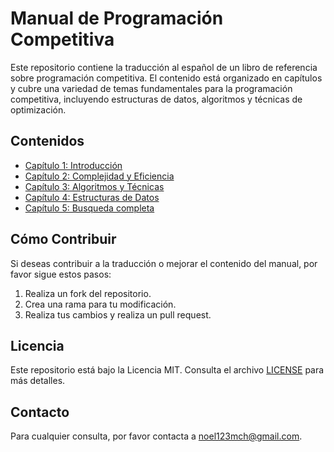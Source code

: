 # Manual de Programación Competitiva

Este repositorio contiene la traducción al español de un libro de referencia sobre programación competitiva. El contenido está organizado en capítulos y cubre una variedad de temas fundamentales para la programación competitiva, incluyendo estructuras de datos, algoritmos y técnicas de optimización.

## Contenidos

- [Capítulo 1: Introducción](./Capitulo%201/Indice.md)
- [Capítulo 2: Complejidad y Eficiencia](./Capitulo%202/Indice.md)
- [Capítulo 3: Algoritmos y Técnicas](./Capitulo%203/Indice.md)
- [Capítulo 4: Estructuras de Datos](./Capitulo%204/Indice.md)
- [Capítulo 5: Busqueda completa](./Capitulo%205/Indice.md)

## Cómo Contribuir

Si deseas contribuir a la traducción o mejorar el contenido del manual, por favor sigue estos pasos:

1. Realiza un fork del repositorio.
2. Crea una rama para tu modificación.
3. Realiza tus cambios y realiza un pull request.

## Licencia

Este repositorio está bajo la Licencia MIT. Consulta el archivo [LICENSE](./LICENSE) para más detalles.

## Contacto

Para cualquier consulta, por favor contacta a [noel123mch@gmail.com](mailto:noel123mch@gmail.com).

